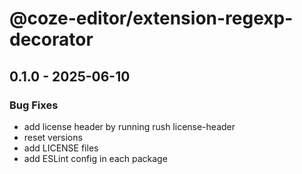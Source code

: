 # @coze-editor/extension-regexp-decorator

## 0.1.0 - 2025-06-10

### Bug Fixes

- add license header by running rush license-header
- reset versions
- add LICENSE files
- add ESLint config in each package

